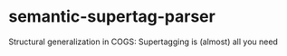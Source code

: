 # semantic-supertag-parser
Structural generalization in COGS: Supertagging is (almost) all you need
